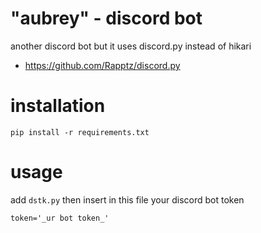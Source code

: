 # "aubrey" - discord bot
another discord bot but it uses discord.py instead of hikari

* https://github.com/Rapptz/discord.py

# installation
```
pip install -r requirements.txt
```

# usage
add `dstk.py` then insert in this file your discord bot token
```
token='_ur bot token_'
```
